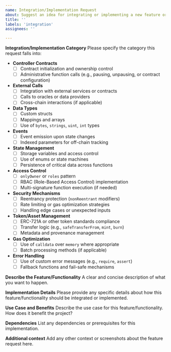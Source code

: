 ```yaml
---
name: Integration/Implementation Request
about: Suggest an idea for integrating or implementing a new feature or functionality
title: ''
labels: 'integration'
assignees: ''

---
```


**Integration/Implementation Category**
Please specify the category this request falls into:

- **Controller Contracts**
  - [ ] Contract initialization and ownership control
  - [ ] Administrative function calls (e.g., pausing, unpausing, or contract configuration)

- **External Calls**
  - [ ] Integration with external services or contracts
  - [ ] Calls to oracles or data providers
  - [ ] Cross-chain interactions (if applicable)

- **Data Types**
  - [ ] Custom structs
  - [ ] Mappings and arrays
  - [ ] Use of `bytes`, `strings`, `uint`, `int` types

- **Events**
  - [ ] Event emission upon state changes
  - [ ] Indexed parameters for off-chain tracking

- **State Management**
  - [ ] Storage variables and access control
  - [ ] Use of enums or state machines
  - [ ] Persistence of critical data across functions

- **Access Control**
  - [ ] `onlyOwner` or `roles` pattern
  - [ ] RBAC (Role-Based Access Control) implementation
  - [ ] Multi-signature function execution (if needed)

- **Security Mechanisms**
  - [ ] Reentrancy protection (`nonReentrant` modifiers)
  - [ ] Rate limiting or gas optimization strategies
  - [ ] Handling edge cases or unexpected inputs

- **Token/Asset Management**
  - [ ] ERC-721A or other token standards compliance
  - [ ] Transfer logic (e.g., `safeTransferFrom`, `mint`, `burn`)
  - [ ] Metadata and provenance management

- **Gas Optimization**
  - [ ] Use of `calldata` over `memory` where appropriate
  - [ ] Batch processing methods (if applicable)
  
- **Error Handling**
  - [ ] Use of custom error messages (e.g., `require`, `assert`)
  - [ ] Fallback functions and fail-safe mechanisms

**Describe the Feature/Functionality**
A clear and concise description of what you want to happen.

**Implementation Details**
Please provide any specific details about how this feature/functionality should be integrated or implemented.

**Use Case and Benefits**
Describe the use case for this feature/functionality. How does it benefit the project?

**Dependencies**
List any dependencies or prerequisites for this implementation.

**Additional context**
Add any other context or screenshots about the feature request here.
